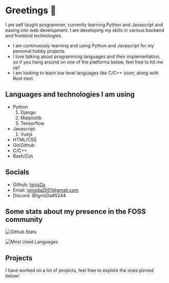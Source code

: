 # Greetings 👋

I am self taught programmer, currently learning Python and Javascript and
easing into web development. I am developing my skills in various backend and
frontend technologies.

- I am continuously learning and using Python and Javascript for my personal
  hobby projects.
- I love talking about programming languages and their implementation, so if
  you hang around on one of the platforms below, feel free to hit me up!
- I am looking to learn low level languages like C/C++ soon, along with Rust
  next.

## Languages and technologies I am using

- Python
  1. Django
  2. Matplotlib
  3. Tensorflow
- Javascript
  1. Vuejs
- HTML/CSS
- Git/Github
- C/C++
- Bash/Zsh

## Socials

- Github: [IgnisDa](https://github.com/IgnisDa/)
- Email: ignisda2001@gmail.com
- Discord: @IgnisDa#5244

## Some stats about my presence in the FOSS community

![Github Stats](https://github-readme-stats.vercel.app/api?username=IgnisDa&count_private=true&theme=dark)

![Most Used Languages](https://github-readme-stats.vercel.app/api/top-langs/?username=IgnisDa&theme=dark)

## Projects

I have worked on a lot of projects, feel free to explore the ones pinned below!
